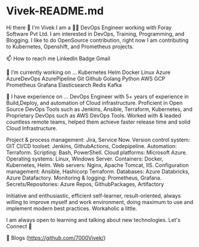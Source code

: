 # Vivek-README.md
Hi there 👋
I'm Vivek
I am a 👨‍💻 DevOps Engineer working with Foray Software Pvt Ltd. I am interested in DevOps, Training, Programming, and Blogging. I like to do OpenSource contribution, right now I am contributing to Kubernetes, Openshift, and Prometheus projects.

📫 How to reach me
LinkedIn Badge Gmail

🔭 I’m currently working on ...
Kubernetes Helm Docker Linux Azure AzureDevOps AzurePipeline Git Github Golang Python AWS GCP Prometheus Grafana Elasticsearch Redis Kafka

🌱 I have experience on ...
DevOps Engineer with 5+ years of experience in Build,Deploy, and automation of Cloud infrastructure. Proficient in Open Source DevOps Tools such as Jenkins, Ansible, Terraform, Kubernetes, and Proprietary DevOps such as AWS DevOps Tools. Worked with & leaded countless remote teams, helped them achieve faster release time and solid Cloud Infrastructure.

Project & process management: Jira, Service Now.
Version control system: GIT
CI/CD toolset: Jenkins, GithubActions, Codepipeline.
Automation: Terraform.
Scripting: Bash, PowerShell.
Cloud platforms: Microsoft Azure. 
Operating systems: Linux, Windows Server.
Containers: Docker, Kubernetes, Helm.
Web servers: Nginx, Apache Tomcat, IIS.
Configuration management: Ansible, Hashicorp Terraform.
Databases: Azure Databricks, Azure Datafactory.
Monitoring & logging: Prometheus, Grafana.
Secrets/Repositories: Azure Repos, GithubPackages, Artifactory


Initiative and enthusiastic, efficient self-learner, result-oriented, always willing to improve myself and work environment, doing maximum to use and implement modern best practices. Workaholic a little.

I am always open to learning and talking about new technologies.
Let's Connect 🙂

📖 Blogs
(https://github.com/7000Vivek/)
